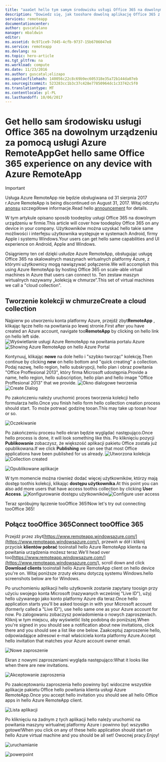 ```yaml
---
title: "aaaGet hello tym samym środowisku usługi Office 365 na dowolnym urządzeniu za pomocą usługi Azure RemoteApp | Dokumentacja firmy Microsoft"
description: "Dowiedz się, jak tooshare dowolną aplikację Office 365 z użytkownikami przy użyciu usługi Azure RemoteApp."
services: remoteapp
documentationcenter: 
author: guscatalano
manager: mbaldwin
editor: 
ms.assetid: 0c971ce9-7d45-4cfb-9737-15b6706047e8
ms.service: remoteapp
ms.devlang: na
ms.topic: hero-article
ms.tgt_pltfrm: na
ms.workload: compute
ms.date: 11/23/2016
ms.author: guscatal;elizapo
ms.openlocfilehash: 140056c22c8c69b9ec605318e35a72b144da07eb
ms.sourcegitcommit: 523283cc1b3c37c428e77850964dc1c33742c5f0
ms.translationtype: MT
ms.contentlocale: pl-PL
ms.lasthandoff: 10/06/2017
---
```

# <a name="get-hello-same-office-365-experience-on-any-device-with-azure-remoteapp"></a><span data-ttu-id="d4ea6-103">Get hello sam środowisku usługi Office 365 na dowolnym urządzeniu za pomocą usługi Azure RemoteApp</span><span class="sxs-lookup"><span data-stu-id="d4ea6-103">Get hello same Office 365 experience on any device with Azure RemoteApp</span></span>
> [!IMPORTANT]
> <span data-ttu-id="d4ea6-104">Usługa Azure RemoteApp nie będzie obsługiwana od 31 sierpnia 2017 r.</span><span class="sxs-lookup"><span data-stu-id="d4ea6-104">Azure RemoteApp is being discontinued on August 31, 2017.</span></span> <span data-ttu-id="d4ea6-105">Witaj odczytu [anonsu](https://go.microsoft.com/fwlink/?linkid=821148) szczegółowe informacje.</span><span class="sxs-lookup"><span data-stu-id="d4ea6-105">Read hello [announcement](https://go.microsoft.com/fwlink/?linkid=821148) for details.</span></span>
> 
> 

<span data-ttu-id="d4ea6-106">W tym artykule opisano sposób toodeploy usługi Office 365 na dowolnym urządzeniu w firmie.</span><span class="sxs-lookup"><span data-stu-id="d4ea6-106">This article will cover how toodeploy Office 365 on any device in your company.</span></span> <span data-ttu-id="d4ea6-107">Użytkowników można uzyskać hello takie same możliwości i interfejsu użytkownika występuje w systemach Android, firmy Apple i systemu Windows.</span><span class="sxs-lookup"><span data-stu-id="d4ea6-107">Your users can get hello same capabilities and UI experience on Android, Apple and Windows.</span></span>

<span data-ttu-id="d4ea6-108">Osiągniemy ten cel dzięki usłudze Azure RemoteApp, obsługując usługę Office 365 na skalowalnych maszynach wirtualnych platformy Azure, z którymi użytkownicy mogą nawiązywać połączenie.</span><span class="sxs-lookup"><span data-stu-id="d4ea6-108">We will accomplish this using Azure RemoteApp by hosting Office 365 on scale-able virtual machines in Azure that users can connect to.</span></span> <span data-ttu-id="d4ea6-109">Ten zestaw maszyn wirtualnych nazywamy „kolekcją w chmurze”.</span><span class="sxs-lookup"><span data-stu-id="d4ea6-109">This set of virtual machines we call a "cloud collection".</span></span>

## <a name="create-a-cloud-collection"></a><span data-ttu-id="d4ea6-110">Tworzenie kolekcji w chmurze</span><span class="sxs-lookup"><span data-stu-id="d4ea6-110">Create a cloud collection</span></span>
<span data-ttu-id="d4ea6-111">Najpierw po utworzeniu konta platformy Azure, przejdź zbyt**RemoteApp** , klikając łącze hello na powitania po lewej stronie.</span><span class="sxs-lookup"><span data-stu-id="d4ea6-111">First after you have created an Azure account, navigate too**RemoteApp** by clicking on hello link on hello left side.</span></span>
<span data-ttu-id="d4ea6-112">![Wyświetlanie usługi Azure RemoteApp na powitania portalu Azure](./media/remoteapp-tutorial-o365anywhere/1-menu.png)</span><span class="sxs-lookup"><span data-stu-id="d4ea6-112">![Showing Azure RemoteApp on hello Azure Portal](./media/remoteapp-tutorial-o365anywhere/1-menu.png)</span></span>

<span data-ttu-id="d4ea6-113">Kontynuuj, klikając **nowe** na dole hello i "szybko tworząc" kolekcję.</span><span class="sxs-lookup"><span data-stu-id="d4ea6-113">Then continue by clicking **new** on hello bottom and "quick creating" a collection.</span></span> <span data-ttu-id="d4ea6-114">Podaj nazwę, hello region, hello subskrypcji, hello plan i obraz powitania "Office Proffesional 2013", który firma Microsoft udostępnia.</span><span class="sxs-lookup"><span data-stu-id="d4ea6-114">Provide a name, hello region, hello subscription, hello plan and hello image "Office Proffesional 2013" that we provide.</span></span>
<span data-ttu-id="d4ea6-115">![Okno dialogowe tworzenia](./media/remoteapp-tutorial-o365anywhere/2-quickcreate.png)</span><span class="sxs-lookup"><span data-stu-id="d4ea6-115">![Create Dialog](./media/remoteapp-tutorial-o365anywhere/2-quickcreate.png)</span></span>

<span data-ttu-id="d4ea6-116">Po zakończeniu należy uruchomić proces tworzenia kolekcji hello formularza hello.</span><span class="sxs-lookup"><span data-stu-id="d4ea6-116">Once you finish hello form hello collection creation process should start.</span></span> <span data-ttu-id="d4ea6-117">To może potrwać godzinę tooan.</span><span class="sxs-lookup"><span data-stu-id="d4ea6-117">This may take up tooan hour or so.</span></span>

![Oczekiwanie](./media/remoteapp-tutorial-o365anywhere/3-waiting.png)

<span data-ttu-id="d4ea6-119">Po zakończeniu procesu hello ekran będzie wyglądać następująco.</span><span class="sxs-lookup"><span data-stu-id="d4ea6-119">Once hello process is done, it will look something like this.</span></span> <span data-ttu-id="d4ea6-120">Po kliknięciu pozycji **Publikowanie** zobaczysz, że większość aplikacji pakietu Office została już opublikowana.</span><span class="sxs-lookup"><span data-stu-id="d4ea6-120">If we click **Publishing** we can see that most Office applications have been published for us already.</span></span>
<span data-ttu-id="d4ea6-121">![Utworzona kolekcja](./media/remoteapp-tutorial-o365anywhere/4-done.png)</span><span class="sxs-lookup"><span data-stu-id="d4ea6-121">![Collection created](./media/remoteapp-tutorial-o365anywhere/4-done.png)</span></span>

![Opublikowane aplikacje](./media/remoteapp-tutorial-o365anywhere/5-publish.png)

<span data-ttu-id="d4ea6-123">W tym momencie można również dodać więcej użytkowników, którzy mają dostęp toothis kolekcji, klikając **dostępu użytkownika**.</span><span class="sxs-lookup"><span data-stu-id="d4ea6-123">At this point you can also add more users that have access toothis collection by clicking **User Access**.</span></span>
<span data-ttu-id="d4ea6-124">![Konfigurowanie dostępu użytkowników](./media/remoteapp-tutorial-o365anywhere/6-user.png)</span><span class="sxs-lookup"><span data-stu-id="d4ea6-124">![Configure user access](./media/remoteapp-tutorial-o365anywhere/6-user.png)</span></span>

<span data-ttu-id="d4ea6-125">Teraz spróbujmy łączenie tooOffice 365!</span><span class="sxs-lookup"><span data-stu-id="d4ea6-125">Now let's try out connecting tooOffice 365!</span></span>

## <a name="connect-toooffice-365"></a><span data-ttu-id="d4ea6-126">Połącz tooOffice 365</span><span class="sxs-lookup"><span data-stu-id="d4ea6-126">Connect tooOffice 365</span></span>
<span data-ttu-id="d4ea6-127">Przejdź przez zbyt[https://www.remoteapp.windowsazure.com/](https://www.remoteapp.windowsazure.com/), przewiń w dół i kliknij przycisk **klientów pobrać** tooinstall hello Azure RemoteApp klienta na powitania urządzenia możesz teraz.</span><span class="sxs-lookup"><span data-stu-id="d4ea6-127">We'll head over too[https://www.remoteapp.windowsazure.com/](https://www.remoteapp.windowsazure.com/), scroll down  and click **Download clients** tooinstall hello Azure RemoteApp client on hello device you're on.</span></span> <span data-ttu-id="d4ea6-128">Witaj poniższe zrzuty ekranu dotyczą systemu Windows.</span><span class="sxs-lookup"><span data-stu-id="d4ea6-128">hello screenshots below are for Windows.</span></span>

<span data-ttu-id="d4ea6-129">Po uruchomieniu aplikacji hello użytkownik zostanie zapytany toosign przy użyciu swojego konta Microsoft (nazywanych wcześniej "Live ID"), użyj hello używanego jako konto platformy Azure dla teraz.</span><span class="sxs-lookup"><span data-stu-id="d4ea6-129">Once hello application starts you'll be asked toosign in with your Microsoft account (formerly called a "Live ID"), use hello same one as your Azure account for now.</span></span> <span data-ttu-id="d4ea6-130">Po zalogowaniu zobaczysz powiadomienia o nowych zaproszeniach. Kliknij w tym miejscu, aby wyświetlić listę podobną do poniższej.</span><span class="sxs-lookup"><span data-stu-id="d4ea6-130">When you're signed in you should see a notification about new invitations, click there and you should see a list like one below.</span></span> <span data-ttu-id="d4ea6-131">Zaakceptuj zaproszenie hello, odpowiadające adresowi e-mail właściciela konta platformy Azure.</span><span class="sxs-lookup"><span data-stu-id="d4ea6-131">Accept hello invitation that matches your Azure account owner email.</span></span>

![Nowe zaproszenie](./media/remoteapp-tutorial-o365anywhere/7-araclient.png)

<span data-ttu-id="d4ea6-133">Ekran z nowymi zaproszeniami wygląda następująco:</span><span class="sxs-lookup"><span data-stu-id="d4ea6-133">What it looks like when there are new invitations.</span></span>

![Akceptowanie zaproszenia](./media/remoteapp-tutorial-o365anywhere/8-invitation.png)

<span data-ttu-id="d4ea6-135">Po zaakceptowaniu zaproszenia hello powinny być widoczne wszystkie aplikacje pakietu Office hello powitania klienta usługi Azure RemoteApp.</span><span class="sxs-lookup"><span data-stu-id="d4ea6-135">Once you accept hello invitation you should see all hello Office apps in hello Azure RemoteApp client.</span></span>

![Lista aplikacji](./media/remoteapp-tutorial-o365anywhere/9-work.png)

<span data-ttu-id="d4ea6-137">Po kliknięciu na żadnym z tych aplikacji hello należy uruchomić na powitania maszyny wirtualnej platformy Azure i powinno być wszystko gotowe!</span><span class="sxs-lookup"><span data-stu-id="d4ea6-137">When you click on any of these hello application should start on hello Azure virtual machine and you should be all set!</span></span> <span data-ttu-id="d4ea6-138">Owocnej pracy.</span><span class="sxs-lookup"><span data-stu-id="d4ea6-138">Enjoy!</span></span>

![uruchamianie](./media/remoteapp-tutorial-o365anywhere/10-arastart.png)

![powerpoint](./media/remoteapp-tutorial-o365anywhere/11-pp.png)


